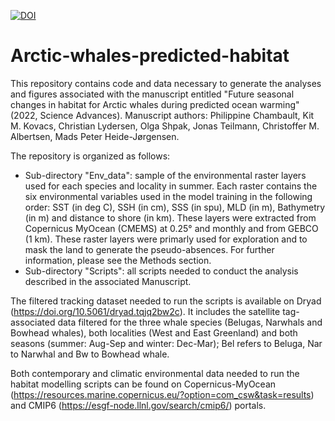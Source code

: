 [![DOI](https://zenodo.org/badge/496708138.svg)](https://zenodo.org/badge/latestdoi/496708138)

# Arctic-whales-predicted-habitat
This repository contains code and data necessary to generate the analyses and figures associated with the manuscript entitled "Future seasonal changes in habitat for Arctic whales during predicted ocean warming" (2022, Science Advances). Manuscript authors: Philippine Chambault, Kit M. Kovacs, Christian Lydersen, Olga Shpak, Jonas Teilmann, Christoffer M. Albertsen, Mads Peter Heide-Jørgensen.

The repository is organized as follows:

- Sub-directory "Env_data": sample of the environmental raster layers used for each species and locality in summer. Each raster contains the six environmental variables used in the model training in the following order: SST (in deg C), SSH (in cm), SSS (in spu), MLD (in m), Bathymetry (in m) and distance to shore (in km). These layers were extracted from Copernicus MyOcean (CMEMS) at 0.25° and monthly and from GEBCO (1 km). These raster layers were primarly used for exploration and to mask the land to generate the pseudo-absences. For further information, please see the Methods section.
- Sub-directory "Scripts": all scripts needed to conduct the analysis described in the associated Manuscript.

The filtered tracking dataset needed to run the scripts is available on Dryad (https://doi.org/10.5061/dryad.tqjq2bw2c). It includes the satellite tag-associated data filtered for the three whale species (Belugas, Narwhals and Bowhead whales), both localities (West and East Greenland) and both seasons (summer: Aug-Sep and winter: Dec-Mar); Bel refers to Beluga, Nar to Narwhal and Bw to Bowhead whale.

Both contemporary and climatic environmental data needed to run the habitat modelling scripts can be found on Copernicus-MyOcean (https://resources.marine.copernicus.eu/?option=com_csw&task=results) and CMIP6 (https://esgf-node.llnl.gov/search/cmip6/) portals.

